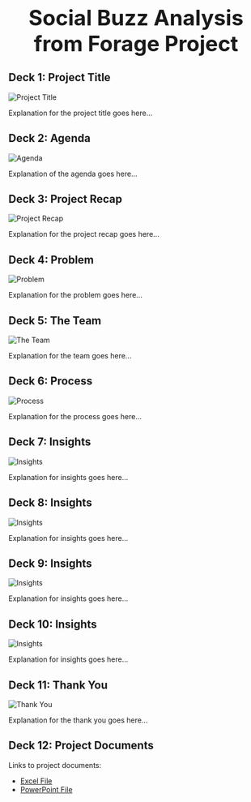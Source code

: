 <!-- Big Title -->
<div class="title">
    <h1 style="text-align: center; font-size: 3em; font-weight: bold; margin-top: 20px;">Social Buzz Analysis from Forage Project</h1>
</div>

<!-- Deck 1: Project Title -->
<div class="deck" id="deck1">
    <h2>Deck 1: Project Title</h2>
    <img src="https://github.com/EdmundFrimpong/Excel-Project/blob/ee4db799c696a47e00f16a384ba26f0fae6bf4b5/Slide1.JPG?raw=true" 
         alt="Project Title" 
         style="max-width: 100%; height: auto;"
         loading="lazy"
         srcset="https://github.com/EdmundFrimpong/Excel-Project/blob/ee4db799c696a47e00f16a384ba26f0fae6bf4b5/Slide1.JPG?raw=true 1x, https://github.com/EdmundFrimpong/Excel-Project/blob/ee4db799c696a47e00f16a384ba26f0fae6bf4b5/Slide1.JPG?raw=true 2x">
    <p>Explanation for the project title goes here...</p>
</div>

<!-- Deck 2: Agenda -->
<div class="deck" id="deck2">
    <h2>Deck 2: Agenda</h2>
    <img src="https://github.com/EdmundFrimpong/Excel-Project/blob/ee4db799c696a47e00f16a384ba26f0fae6bf4b5/Slide2.JPG?raw=true"
         alt="Agenda"
         style="max-width: 100%; height: auto;"
         loading="lazy"
         srcset="https://github.com/EdmundFrimpong/Excel-Project/blob/ee4db799c696a47e00f16a384ba26f0fae6bf4b5/Slide2.JPG?raw=true 1x, https://github.com/EdmundFrimpong/Excel-Project/blob/ee4db799c696a47e00f16a384ba26f0fae6bf4b5/Slide2.JPG?raw=true 2x">
    <p>Explanation of the agenda goes here...</p>
</div>

<!-- Deck 3: Project Recap -->
<div class="deck" id="deck3">
    <h2>Deck 3: Project Recap</h2>
    <img src="https://github.com/EdmundFrimpong/Excel-Project/blob/ee4db799c696a47e00f16a384ba26f0fae6bf4b5/Slide3.JPG?raw=true"
         alt="Project Recap"
         style="max-width: 100%; height: auto;"
         loading="lazy"
         srcset="https://github.com/EdmundFrimpong/Excel-Project/blob/ee4db799c696a47e00f16a384ba26f0fae6bf4b5/Slide3.JPG?raw=true 1x, https://github.com/EdmundFrimpong/Excel-Project/blob/ee4db799c696a47e00f16a384ba26f0fae6bf4b5/Slide3.JPG?raw=true 2x">
    <p>Explanation for the project recap goes here...</p>
</div>

<!-- Deck 4: Problem -->
<div class="deck" id="deck4">
    <h2>Deck 4: Problem</h2>
    <img src="https://github.com/EdmundFrimpong/Excel-Project/blob/ee4db799c696a47e00f16a384ba26f0fae6bf4b5/Slide4.JPG?raw=true"
         alt="Problem"
         style="max-width: 100%; height: auto;"
         loading="lazy"
         srcset="https://github.com/EdmundFrimpong/Excel-Project/blob/ee4db799c696a47e00f16a384ba26f0fae6bf4b5/Slide4.JPG?raw=true 1x, https://github.com/EdmundFrimpong/Excel-Project/blob/ee4db799c696a47e00f16a384ba26f0fae6bf4b5/Slide4.JPG?raw=true 2x">
    <p>Explanation for the problem goes here...</p>
</div>

<!-- Deck 5: The Team -->
<div class="deck" id="deck5">
    <h2>Deck 5: The Team</h2>
    <img src="https://github.com/EdmundFrimpong/Excel-Project/blob/ee4db799c696a47e00f16a384ba26f0fae6bf4b5/Slide5.JPG?raw=true"
         alt="The Team"
         style="max-width: 100%; height: auto;"
         loading="lazy"
         srcset="https://github.com/EdmundFrimpong/Excel-Project/blob/ee4db799c696a47e00f16a384ba26f0fae6bf4b5/Slide5.JPG?raw=true 1x, https://github.com/EdmundFrimpong/Excel-Project/blob/ee4db799c696a47e00f16a384ba26f0fae6bf4b5/Slide5.JPG?raw=true 2x">
    <p>Explanation for the team goes here...</p>
</div>

<!-- Deck 6: Process -->
<div class="deck" id="deck6">
    <h2>Deck 6: Process</h2>
    <img src="https://github.com/EdmundFrimpong/Excel-Project/blob/ee4db799c696a47e00f16a384ba26f0fae6bf4b5/Slide6.JPG?raw=true"
         alt="Process"
         style="max-width: 100%; height: auto;"
         loading="lazy"
         srcset="https://github.com/EdmundFrimpong/Excel-Project/blob/ee4db799c696a47e00f16a384ba26f0fae6bf4b5/Slide6.JPG?raw=true 1x, https://github.com/EdmundFrimpong/Excel-Project/blob/ee4db799c696a47e00f16a384ba26f0fae6bf4b5/Slide6.JPG?raw=true 2x">
    <p>Explanation for the process goes here...</p>
</div>

<!-- Deck 7: Insights -->
<div class="deck" id="deck7">
    <h2>Deck 7: Insights</h2>
    <img src="https://github.com/EdmundFrimpong/Excel-Project/blob/ee4db799c696a47e00f16a384ba26f0fae6bf4b5/Slide7.JPG?raw=true"
         alt="Insights"
         style="max-width: 100%; height: auto;"
         loading="lazy"
         srcset="https://github.com/EdmundFrimpong/Excel-Project/blob/ee4db799c696a47e00f16a384ba26f0fae6bf4b5/Slide7.JPG?raw=true 1x, https://github.com/EdmundFrimpong/Excel-Project/blob/ee4db799c696a47e00f16a384ba26f0fae6bf4b5/Slide7.JPG?raw=true 2x">
    <p>Explanation for insights goes here...</p>
</div>

<!-- Deck 8: Insights -->
<div class="deck" id="deck8">
    <h2>Deck 8: Insights</h2>
    <img src="https://github.com/EdmundFrimpong/Excel-Project/blob/ee4db799c696a47e00f16a384ba26f0fae6bf4b5/Slide8.JPG?raw=true"
         alt="Insights"
         style="max-width: 100%; height: auto;"
         loading="lazy"
         srcset="https://github.com/EdmundFrimpong/Excel-Project/blob/ee4db799c696a47e00f16a384ba26f0fae6bf4b5/Slide8.JPG?raw=true 1x, https://github.com/EdmundFrimpong/Excel-Project/blob/ee4db799c696a47e00f16a384ba26f0fae6bf4b5/Slide8.JPG?raw=true 2x">
    <p>Explanation for insights goes here...</p>
</div>

<!-- Deck 9: Insights -->
<div class="deck" id="deck9">
    <h2>Deck 9: Insights</h2>
    <img src="https://github.com/EdmundFrimpong/Excel-Project/blob/ee4db799c696a47e00f16a384ba26f0fae6bf4b5/Slide9.JPG?raw=true"
         alt="Insights"
         style="max-width: 100%; height: auto;"
         loading="lazy"
         srcset="https://github.com/EdmundFrimpong/Excel-Project/blob/ee4db799c696a47e00f16a384ba26f0fae6bf4b5/Slide9.JPG?raw=true 1x, https://github.com/EdmundFrimpong/Excel-Project/blob/ee4db799c696a47e00f16a384ba26f0fae6bf4b5/Slide9.JPG?raw=true 2x">
    <p>Explanation for insights goes here...</p>
</div>

<!-- Deck 10: Insights -->
<div class="deck" id="deck10">
    <h2>Deck 10: Insights</h2>
    <img src="https://github.com/EdmundFrimpong/Excel-Project/blob/ee4db799c696a47e00f16a384ba26f0fae6bf4b5/Slide10.JPG?raw=true"
         alt="Insights"
         style="max-width: 100%; height: auto;"
         loading="lazy"
         srcset="https://github.com/EdmundFrimpong/Excel-Project/blob/ee4db799c696a47e00f16a384ba26f0fae6bf4b5/Slide10.JPG?raw=true 1x, https://github.com/EdmundFrimpong/Excel-Project/blob/ee4db799c696a47e00f16a384ba26f0fae6bf4b5/Slide10.JPG?raw=true 2x">
    <p>Explanation for insights goes here...</p>
</div>

<!-- Deck 11: Thank You -->
<div class="deck" id="deck11">
    <h2>Deck 11: Thank You</h2>
    <img src="https://github.com/EdmundFrimpong/Excel-Project/blob/ee4db799c696a47e00f16a384ba26f0fae6bf4b5/Slide11.JPG?raw=true"
         alt="Thank You"
         style="max-width: 100%; height: auto;"
         loading="lazy"
         srcset="https://github.com/EdmundFrimpong/Excel-Project/blob/ee4db799c696a47e00f16a384ba26f0fae6bf4b5/Slide11.JPG?raw=true 1x, https://github.com/EdmundFrimpong/Excel-Project/blob/ee4db799c696a47e00f16a384ba26f0fae6bf4b5/Slide11.JPG?raw=true 2x">
    <p>Explanation for the thank you goes here...</p>
</div>

<!-- Deck 12: Project Documents -->
<div class="deck" id="deck12">
    <h2>Deck 12: Project Documents</h2>
    <p>Links to project documents:</p>
    <ul>
        <li><a href="path-to-your-Excel-file" target="_blank">Excel File</a></li>
        <li><a href="path-to-your-PowerPoint-file" target="_blank">PowerPoint File</a></li>
    </ul>
</div>
